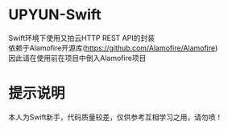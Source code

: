 # UPYUN-Swift
Swift环境下使用又拍云HTTP REST API的封装<br>
依赖于Alamofire开源库(https://github.com/Alamofire/Alamofire)<br>
因此请在使用前在项目中倒入Alamofire项目<br>

# 提示说明
本人为Swift新手，代码质量较差，仅供参考互相学习之用，请勿喷！
